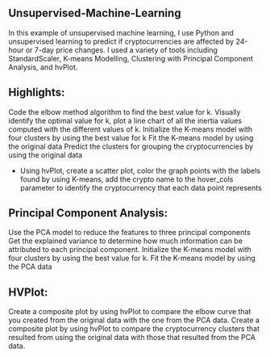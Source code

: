 Unsupervised-Machine-Learning
-------

In this example of unsupervised machine learning, I use Python and unsupervised learning to predict if cryptocurrencies are affected by 24-hour or 7-day price changes. I used a variety of tools including StandardScaler, K-means Modelling, Clustering with Principal Component Analysis, and hvPlot. 

Highlights:
-------
Code the elbow method algorithm to find the best value for k.
Visually identify the optimal value for k, plot a line chart of all the inertia values computed with the different values of k.
Initialize the K-means model with four clusters by using the best value for k
Fit the K-means model by using the original data
Predict the clusters for grouping the cryptocurrencies by using the original data
* Using hvPlot, create a scatter plot, color the graph points with the labels found by using K-means, add the crypto name to the hover_cols parameter to identify the cryptocurrency that each data point represents

Principal Component Analysis:
-------
Use the PCA model to reduce the features to three principal components
Get the explained variance to determine how much information can be attributed to each principal component.
Initialize the K-means model with four clusters by using the best value for k.
Fit the K-means model by using the PCA data

HVPlot:
-------
Create a composite plot by using hvPlot to compare the elbow curve that you created from the original data with the one from the PCA data.
Create a composite plot by using hvPlot to compare the cryptocurrency clusters that resulted from using the original data with those that resulted from the PCA data.
